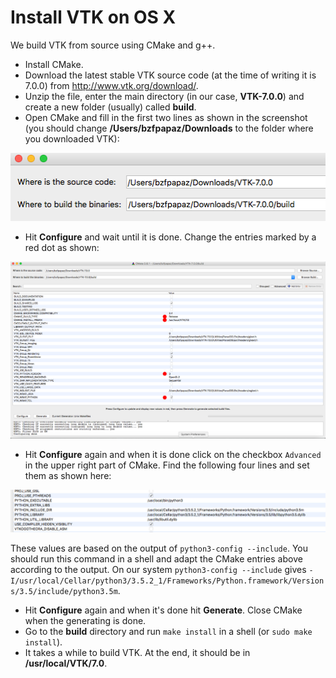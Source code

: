 # Install VTK on OS X

We build VTK from source using CMake and g++.

* Install CMake.
* Download the latest stable VTK source code (at the time of writing it is 7.0.0) from http://www.vtk.org/download/.
* Unzip the file, enter the main directory (in our case, **VTK-7.0.0**) and create a new folder (usually) called **build**.
* Open CMake and fill in the first two lines as shown in the screenshot (you should change **/Users/bzfpapaz/Downloads** to the folder where you downloaded VTK):

![Cmake OS X screenshot 1](cmake_osx_screenshot_1.PNG "")

* Hit **Configure** and wait until it is done. Change the entries marked by a red dot as shown:

![Cmake OS X screenshot 2](cmake_osx_screenshot_2.PNG "")

* Hit **Configure** again and when it is done click on the checkbox `Advanced` in the upper right part of CMake. Find the following four lines and set them as shown here:

![Cmake OS X screenshot 2](cmake_osx_screenshot_3.PNG "")

  These values are based on the output of `python3-config --include`. You should run this command in a shell and adapt the CMake entries above according to the output. On our system `python3-config --include` gives `-I/usr/local/Cellar/python3/3.5.2_1/Frameworks/Python.framework/Versions/3.5/include/python3.5m`.

* Hit **Configure** again and when it's done hit **Generate**. Close CMake when the generating is done.
* Go to the **build** directory and run `make install` in a shell (or `sudo make install`).
* It takes a while to build VTK. At the end, it should be in **/usr/local/VTK/7.0**.
